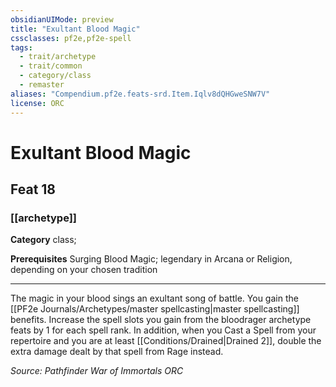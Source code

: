 ```yaml
---
obsidianUIMode: preview
title: "Exultant Blood Magic"
cssclasses: pf2e,pf2e-spell
tags:
  - trait/archetype
  - trait/common
  - category/class
  - remaster
aliases: "Compendium.pf2e.feats-srd.Item.Iqlv8dQHGweSNW7V"
license: ORC
---
```

# Exultant Blood Magic
## Feat 18
### [[archetype]]

**Category** class; 



**Prerequisites** Surging Blood Magic; legendary in Arcana or Religion, depending on your chosen tradition
* * *
The magic in your blood sings an exultant song of battle. You gain the [[PF2e Journals/Archetypes/master spellcasting|master spellcasting]] benefits. Increase the spell slots you gain from the bloodrager archetype feats by 1 for each spell rank. In addition, when you Cast a Spell from your repertoire and you are at least [[Conditions/Drained|Drained 2]], double the extra damage dealt by that spell from Rage instead.

*Source: Pathfinder War of Immortals*
*ORC*
